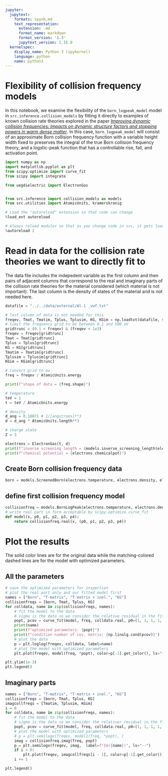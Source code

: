 ```yaml
---
jupyter:
  jupytext:
    formats: ipynb,md
    text_representation:
      extension: .md
      format_name: markdown
      format_version: '1.3'
      jupytext_version: 1.16.0
  kernelspec:
    display_name: Python 3 (ipykernel)
    language: python
    name: python3
---
```


# Flexibility of collision frequency models

In this notebook, we examine the flexibility of the `born_logpeak_model` model in `src.inference.collision_models` by fitting it directly to examples of known collision rate theories explored in the paper [_Improving dynamic collision frequencies: Impacts on dynamic structure factors and stopping powers in warm dense matter_](https://doi.org/10.1063/5.0143738). In this case, `born_logpeak_model` will consist of an approximate Born collision frequency function with a variable height width fixed to preserves the integral of the true Born collision frequency theory, and a logstic-peak function that has a controllable rise, fall, and activation point.

```python
import numpy as np
import matplotlib.pyplot as plt
from scipy.optimize import curve_fit
from scipy import integrate

from uegdielectric import ElectronGas


from src.inference import collision_models as models
from src.utilities import AtomicUnits, kramerskronig
```

```python
# Load the "autoreload" extension so that code can change
%load_ext autoreload

# Always reload modules so that as you change code in src, it gets loaded
%autoreload 2
```

# Read in data for the collision rate theories we want to directly fit to

The data file includes the indepedent variable as the first column and then pairs of adjacent columns that correspond to the real and imaginary parts of the collision rate theories for the material considered (which material is not important). The last column is the density of states of the material and is not needed here.

```python
datafile = "../../data/external/Al-1 _vwf.txt"

# last column of data is not needed for this
freqev, Tmat, Tmatim, Tplus, Tplusim, KG, KGim = np.loadtxt(datafile, skiprows=9, usecols=[0, 3, 4, 5, 6, 7, 8], unpack=True)
# limit the frequency grid to be between 0.1 and 500 eV
gridtrunc = (0.1 < freqev) & (freqev < 1e3)
freqev = freqev[gridtrunc]
Tmat = Tmat[gridtrunc]
Tplus = Tplus[gridtrunc]
KG = KG[gridtrunc]
Tmatim = Tmatim[gridtrunc]
Tplusim = Tplusim[gridtrunc]
KGim = KGim[gridtrunc]

# convert grid to au
freq = freqev / AtomicUnits.energy

print(f"shape of data = {freq.shape}")
```

```python
# temperature
teV = 1
t = teV / AtomicUnits.energy

# density
d_ang = 0.18071 # 1/[angstroms]**3
d = d_ang * AtomicUnits.length**3

# charge state
Z = 3

electrons = ElectronGas(t, d)
print(f"inverse screening length = {models.inverse_screening_length(electrons.temperature, electrons.density)}")
print(f"chemical potential = {electrons.chemicalpot}")
```

## Create Born collision frequency data

```python
born = models.ScreenedBorn(electrons.temperature, electrons.density, electrons.chemicalpot, Z)(freq)
```

## define first collision frequency model

```python
collisionfreq = models.BornLogPeak(electrons.temperature, electrons.density, electrons.chemicalpot, Z)
# write real part in form acceptable by scipy.optimize.curve_fit
def model(x, p0, p1, p2, p3, p4):
    return collisionfreq.real(x, (p0, p1, p2, p3, p4))
```

# Plot the results

The solid color lines are for the original data while the matching-colored dashed lines are for the model with optimized parameters.

## All the parameters

```python
# save the optimized parameters for inspection
# plot the real part only and our fitted model first
names = ["Born", "T-matrix", "T-matrix + inel.", "KG"]
collisionfreqs = [born, Tmat, Tplus, KG]
for colldata, name in zip(collisionfreqs, names):
    # fit the model to the data
    # sigma is the data so we consider the relative residual in the fit: (ydata - model) / ydata
    popt, pcov = curve_fit(model, freq, colldata.real, p0=(1, 1, 1, 1, 1), sigma=colldata.real, bounds=(0, np.inf))
    print(name)
    print(f"optimized parameters: {popt}")
    print(f"condition number of cov. matrix: {np.linalg.cond(pcov)}")
    # plot the data
    p = plt.loglog(freqev, colldata, label=name)
    # plot the model with optimized parameters
    plt.plot(freqev, model(freq, *popt), color=p[-1].get_color(), ls="--")

plt.ylim(1e-3)
plt.legend()
```

## Imaginary parts

```python
names = ["Born", "T-matrix", "T-matrix + inel.", "KG"]
collisionfreqs = [born, Tmat, Tplus, KG]
imagcollfreqs = [Tmatim, Tplusim, KGim]
i = 0
for colldata, name in zip(collisionfreqs, names):
    # fit the model to the data
    # sigma is the data so we consider the relativer residual in the fit: (ydata - model) / ydata
    popt, pcov = curve_fit(model, freq, colldata.real, p0=(1, 1, 1, 1, 1), sigma=colldata.real, bounds=(0, np.inf))
    # plot the model with optimized parameters
    # p = plt.semilogx(freqev, model1(freq, *popt), )
    imag = collisionfreq.imag(freq, popt)
    p = plt.semilogx(freqev, imag,  label=f"Im({name})", ls="--")
    if i > 0:
        plt.plot(freqev, imagcollfreqs[i - 1], color=p[-1].get_color())
    i += 1

plt.legend()
```

```python

```

